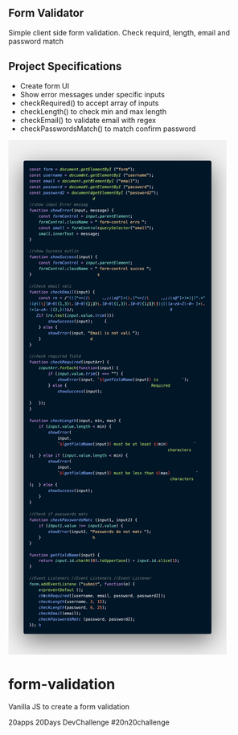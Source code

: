 ## Form Validator 

Simple client side form validation. Check requird, length, email and password match

## Project Specifications

- Create form UI
- Show error messages under specific inputs
- checkRequired() to accept array of inputs
- checkLength() to check min and max length
- checkEmail() to validate email with regex
- checkPasswordsMatch() to match confirm password

![alt text](https://github.com/mylesvallen/form-validation/blob/master/code.png)






# form-validation
Vanilla JS to create a form validation 


20apps 20Days DevChallenge #20n20challenge
